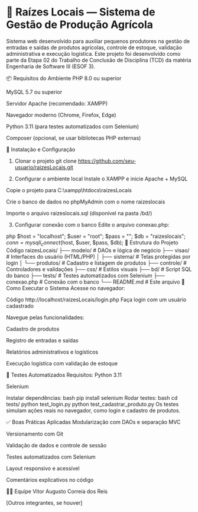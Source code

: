 # 🌱 Raízes Locais — Sistema de Gestão de Produção Agrícola
Sistema web desenvolvido para auxiliar pequenos produtores na gestão de entradas e saídas de produtos agrícolas, controle de estoque, validação administrativa e execução logística. Este projeto foi desenvolvido como parte da Etapa 02 do Trabalho de Conclusão de Disciplina (TCD) da matéria Engenharia de Software III (ESOF 3).

📦 Requisitos do Ambiente
PHP 8.0 ou superior

MySQL 5.7 ou superior

Servidor Apache (recomendado: XAMPP)

Navegador moderno (Chrome, Firefox, Edge)

Python 3.11 (para testes automatizados com Selenium)

Composer (opcional, se usar bibliotecas PHP externas)

🔧 Instalação e Configuração
1. Clonar o projeto
git clone https://github.com/seu-usuario/raizesLocais.git

2. Configurar o ambiente local
Instale o XAMPP e inicie Apache + MySQL

Copie o projeto para C:\xampp\htdocs\raizesLocais

Crie o banco de dados no phpMyAdmin com o nome raizeslocais

Importe o arquivo raizeslocais.sql (disponível na pasta /bd/)

3. Configurar conexão com o banco
Edite o arquivo conexao.php:

php
$host = "localhost";
$user = "root";
$pass = "";
$db = "raizeslocais";
$conn = mysqli_connect($host, $user, $pass, $db);
📁 Estrutura do Projeto
Código
raizesLocais/
├── modelo/           # DAOs e lógica de negócio
├── visao/            # Interfaces do usuário (HTML/PHP)
│   ├── sistema/      # Telas protegidas por login
│   └── produtos/     # Cadastro e listagem de produtos
├── controle/         # Controladores e validações
├── css/              # Estilos visuais
├── bd/               # Script SQL do banco
├── tests/            # Testes automatizados com Selenium
├── conexao.php       # Conexão com o banco
└── README.md         # Este arquivo
🚀 Como Executar o Sistema
Acesse no navegador:

Código
http://localhost/raizesLocais/login.php
Faça login com um usuário cadastrado

Navegue pelas funcionalidades:

Cadastro de produtos

Registro de entradas e saídas

Relatórios administrativos e logísticos

Execução logística com validação de estoque

🧪 Testes Automatizados
Requisitos:
Python 3.11

Selenium

Instalar dependências:
bash
pip install selenium
Rodar testes:
bash
cd tests/
python test_login.py
python test_cadastrar_produto.py
Os testes simulam ações reais no navegador, como login e cadastro de produtos.

✅ Boas Práticas Aplicadas
Modularização com DAOs e separação MVC

Versionamento com Git

Validação de dados e controle de sessão

Testes automatizados com Selenium

Layout responsivo e acessível

Comentários explicativos no código

👨‍💻 Equipe
Vitor Augusto Correia dos Reis

[Outros integrantes, se houver]
